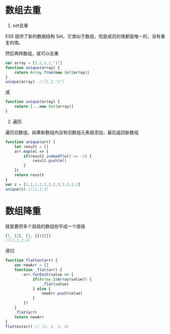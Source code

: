# 数组去重

1. set去重

ES6 提供了新的数据结构 Set。它类似于数组，但是成员的值都是唯一的，没有重复的值。

然后再转数组，就可以去重

```js
var array = [1,2,1,1,"1"]
function unique(array) {
    return Array.from(new Set(array))
}
unique(array)  //[1,2,"1"]
```

或

```js
function unique(array) {
    return [...new Set(array)]
}
```

2. 遍历

遍历旧数组，如果新数组内没有旧数组元素就添加，最后返回新数组

```js
function unique(arr) {
    let result = []
    arr.map(el => {
        if(result.indexOf(el) == -1) {
            result.push(el)
        }
    })
    return result
}
var z = [1,1,1,2,2,2,3,3,3,1,2,3]
unique(z) //[1,2,3]
```



#  数组降重

就是要把多个层级的数组拍平成一个层级

```js
[1, [2], [3, [[4]]]] 
//[1,2,3,4]
```

递归

```js
function flatten(arr) {
    var newArr = []
    function _flat(arr) {
        arr.forEach(value => {
            if(Array.isArray(value)) {
                _flat(value)
            } else {
                newArr.push(value)
            }
        })
    }
    _flat(arr)
    return newArr
}
flatten(arr) // [1, 2, 3, 4]
```

